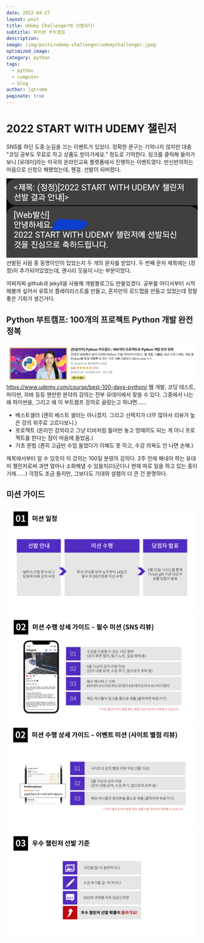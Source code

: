 ```yaml
---
date: 2022-04-27
layout: post
title: Udemy Challenger에 선발되다!
subtitle: 파이썬 부트캠프
description: 
image: /img/posts/udemy-challenger/udemychallenger.jpeg
optimized_image:
category: python
tags:
  - python
  - computer
  - blog
author: lgtromm
paginate: true
---
```


# 2022 START WITH UDEMY 챌린저

SNS를 하던 도중 눈길을 끄는 이벤트가 있었다. 정확한 문구는 기억나지 않지만 대충 "코딩 공부도 무료로 하고 상품도 받아가세요." 정도로 기억한다. 링크를 클릭해 들어가보니 [유데미]라는 미국의 온라인교육 플랫폼에서 진행하는 이벤트였다. 반신반의하는 마음으로 신청으 해봤었는데, 웬걸. 선발이 되버렸다.

![text](/img/posts/udemy-challenger/text.png)
선발된 사람 중 동명이인이 있었는지 두 개의 문자를 받았다. 두 번째 문자 제목에는 (정정)이 추가되어있었는데, 괜시리 웃음이 나는 부분이었다.

어찌저찌 github과 jekyll을 사용해 개발블로그도 만들었겠다. 공부를 어디서부터 시작해볼까 싶어서 유튜브 플레이리스트를 만들고, 혼자만의 로드맵을 만들고 있었는데 정말 좋은 기회가 생긴거다.


## Python 부트캠프: 100개의 프로젝트 Python 개발 완전 정복
![python](/img/posts/udemy-challenger/python.png)
https://www.udemy.com/course/best-100-days-python/
웹 개발, 코딩 테스트, 파이썬, 자바 등등 웬만한 분야의 강의는 전부 유데미에서 찾을 수 있다. 그중에서 나는 왜 파이썬을, 그리고 왜 이 부트캠프 강의로 골랐는고 하냐면......
- 베스트셀러 (괜히 베스트 셀러는 아니겠지. 그리고 선택지가 너무 많아서 리뷰가 높은 강의 위주로 고르다보니.)
- 프로젝트 (온라인 강의라고 그냥 티비처럼 틀어만 놓고 멍때려도 되는 게 아니 프로젝트를 한다는 점이 마음에 들었음.)
- 기초 문법 (괜히 고급반 수업 들었다가 이해도 못 하고, 수강 의욕도 안 나면 손해.)


제목에서부터 알 수 있듯이 이 강의는 100일 분량의 강의다. 2주 안에 해내야 하는 유데미 챌린저로써 과연 얼마나 소화해낼 수 있을지(더군다나 현재 따로 일을 하고 있는 중이기에......) 걱정도 조금 들지만, 그보다도 기대와 설렘이 더 큰 건 분명하다. 


## 미션 가이드

![mission1](/img/posts/udemy-challenger/mission1.png)
![mission2](/img/posts/udemy-challenger/mission2.png)
![mission3](/img/posts/udemy-challenger/mission3.png)
![mission4](/img/posts/udemy-challenger/mission4.png)
